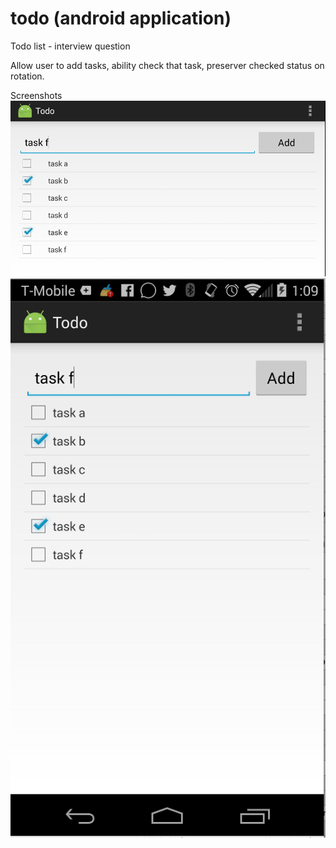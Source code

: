 # todo (android application)

Todo list - interview question

Allow user to add tasks, ability check that task, preserver checked status on rotation.

Screenshots
![alt tag](https://raw.githubusercontent.com/sauravrp/todo/master/screenshots/todo1.png)
![alt tag](https://raw.githubusercontent.com/sauravrp/todo/master/screenshots/todo2.png)
